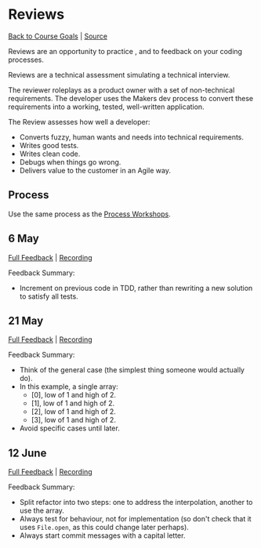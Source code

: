 # Reviews

[Back to Course Goals](README.md) | [Source](https://docs.google.com/document/d/1EgbszeKZ1JZGwy_uWxRJE1zeiedQ9oBhfdkau2Z34OU)

Reviews are an opportunity to practice , and to feedback on your coding processes.

Reviews are a technical assessment simulating a technical interview.

The reviewer roleplays as a product owner with a set of non-technical requirements. The developer uses the Makers dev process to convert these requirements into a working, tested, well-written application.

The Review assesses how well a developer:

- Converts fuzzy, human wants and needs into technical requirements.
- Writes good tests.
- Writes clean code.
- Debugs when things go wrong.
- Delivers value to the customer in an Agile way.

## Process

Use the same process as the [Process Workshops](/process_workshops.md).

## 6 May

[Full Feedback](/reviews/2020-05-06-feedback.pdf) | [Recording](https://www.youtube.com/watch?v=rLyvq_DT1-w)

Feedback Summary:

- Increment on previous code in TDD, rather than rewriting a new solution to satisfy all tests.

## 21 May

[Full Feedback](/reviews/2020-05-21-feedback.pdf) | [Recording](https://www.youtube.com/watch?v=iNVmJmZIxfs)

Feedback Summary:

- Think of the general case (the simplest thing someone would actually do).
- In this example, a single array:
  - [0], low of 1 and high of 2.
  - [1], low of 1 and high of 2.
  - [2], low of 1 and high of 2.
  - [3], low of 1 and high of 2.
- Avoid specific cases until later.

## 12 June

[Full Feedback](/reviews/2020-06-12-feedback.pdf) | [Recording](https://www.youtube.com/watch?v=????)

Feedback Summary:

- Split refactor into two steps: one to address the interpolation, another to use the array.
- Always test for behaviour, not for implementation (so don't check that it uses `File.open`, as this could change later perhaps).
- Always start commit messages with a capital letter.
